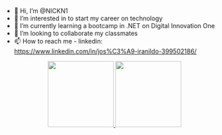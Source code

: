- 👋 Hi, I’m @NICKN1
- 👀 I’m interested in to start my career on technology
- 🌱 I’m currently learning a bootcamp in .NET on Digital Innovation One
- 💞️ I’m looking to collaborate my classmates
- 📫 How to reach me - linkedin: https://www.linkedin.com/in/jos%C3%A9-iranildo-399502186/

<!---
NICKN1/NICKN1 is a ✨ special ✨ repository because its `README.md` (this file) appears on your GitHub profile.
You can click the Preview link to take a look at your changes.
--->

<div align="center">
  <a href="https://github.com/NICKN1">
  <img height="150em" src="https://github-readme-stats.vercel.app/api?username=NICKN1&show_icons=true&theme=midnight-purple&include_all_commits=true&count_private=true"/>
  <img height="150em" src="https://github-readme-stats.vercel.app/api/top-langs/?username=NICKN1&layout=compact&langs_count=7&theme=midnight-purple"/>
</div>
